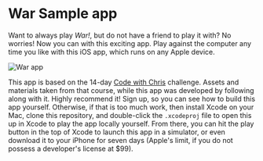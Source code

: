 # War Sample app 
Want to always play *War!*, but do not have a friend to play it with? No worries! Now you can with this exciting app. Play against the computer any time you like with this iOS app, which runs on any Apple device. 

![War app](img/war_app.png)

This app is based on the 14-day [Code with Chris](https://learn.codewithchris.com/) challenge. Assets and materials taken from that course, while this app was developed by following along with it. Highly recommend it! Sign up, so you can see how to build this app yourself. Otherwise, if that is too much work, then install Xcode on your Mac, clone this repository, and double-click the `.xcodeproj` file to open this up in Xcode to play the app locally yourself. From there, you can hit the play button in the top of Xcode to launch this app in a simulator, or even download it to your iPhone for seven days (Apple's limit, if you do not possess a developer's license at $99).
